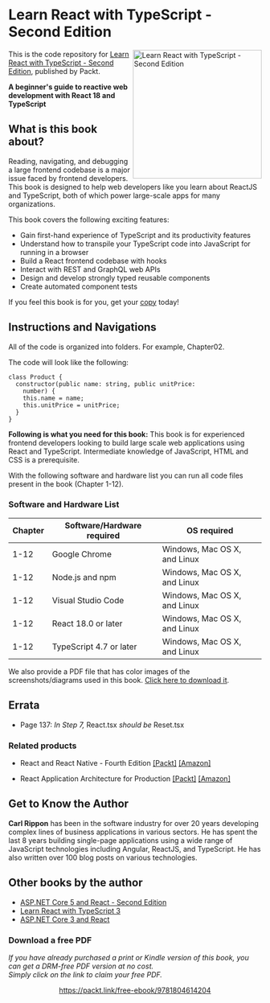 # Learn React with TypeScript - Second Edition

<a href="https://www.packtpub.com/product/learn-react-with-typescript-second-edition/9781804614204"><img src="https://static.packt-cdn.com/products/9781804614204/cover/smaller" alt="Learn React with TypeScript - Second Edition" height="256px" align="right"></a>

This is the code repository for [Learn React with TypeScript - Second Edition](https://www.packtpub.com/product/learn-react-with-typescript-second-edition/9781804614204), published by Packt.

**A beginner's guide to reactive web development with React 18 and TypeScript**

## What is this book about?
Reading, navigating, and debugging a large frontend codebase is a major issue faced by frontend developers. This book is designed to help web developers like you learn about ReactJS and TypeScript, both of which power large-scale apps for many organizations.

This book covers the following exciting features:
* Gain first-hand experience of TypeScript and its productivity features
* Understand how to transpile your TypeScript code into JavaScript for running in a browser
* Build a React frontend codebase with hooks
* Interact with REST and GraphQL web APIs
* Design and develop strongly typed reusable components
* Create automated component tests

If you feel this book is for you, get your [copy](https://www.amazon.com/Learn-React-TypeScript-Beginners-development/dp/1804614203/ref=tmm_pap_swatch_0?_encoding=UTF8&qid=&sr=) today!


## Instructions and Navigations
All of the code is organized into folders. For example, Chapter02.

The code will look like the following:
```
class Product {
  constructor(public name: string, public unitPrice:
    number) {
    this.name = name;
    this.unitPrice = unitPrice;
  }
}

```

**Following is what you need for this book:**
This book is for experienced frontend developers looking to build large scale web applications using React and TypeScript. Intermediate knowledge of JavaScript, HTML and CSS is a prerequisite.

With the following software and hardware list you can run all code files present in the book (Chapter 1-12).

### Software and Hardware List
| Chapter | Software/Hardware required | OS required |
| -------- | ------------------------------------ | ----------------------------------- |
| 1-12 | Google Chrome | Windows, Mac OS X, and Linux |
| 1-12 | Node.js and npm | Windows, Mac OS X, and Linux |
| 1-12 | Visual Studio Code | Windows, Mac OS X, and Linux |
| 1-12 | React 18.0 or later | Windows, Mac OS X, and Linux |
| 1-12 | TypeScript 4.7 or later | Windows, Mac OS X, and Linux |

We also provide a PDF file that has color images of the screenshots/diagrams used in this book. [Click here to download it](https://packt.link/5CvU5).

## Errata
* Page 137: _In Step 7,_ React.tsx _should be_ Reset.tsx

### Related products
* React and React Native - Fourth Edition [[Packt]](https://www.packtpub.com/product/react-and-react-native-fourth-edition/9781803231280) [[Amazon]](https://www.amazon.com/React-Native-cross-platform-JavaScript-applications/dp/1803231289)

* React Application Architecture for Production [[Packt]](https://www.packtpub.com/product/react-application-architecture-for-production/9781801070539) [[Amazon]](https://www.amazon.com/React-Application-Architecture-Production-enterprise-ready/dp/1801070539/ref=tmm_pap_swatch_0?_encoding=UTF8&qid=&sr=)


## Get to Know the Author

**Carl Rippon** 
has been in the software industry for over 20 years developing complex lines of business applications in various sectors. He has spent the last 8 years building single-page applications using a wide range of JavaScript technologies including Angular, ReactJS, and TypeScript. He has also written over 100 blog posts on various technologies.

## Other books by the author
* [ASP.NET Core 5 and React - Second Edition](https://www.packtpub.com/product/aspnet-core-5-and-react-second-edition/9781800206168)
* [Learn React with TypeScript 3](https://www.packtpub.com/product/learn-react-with-typescript-3/9781789610253?_ga=2.115218816.60521389.1675320509-1593508983.1675068804)
* [ASP.NET Core 3 and React](https://www.packtpub.com/product/aspnet-core-3-and-react/9781789950229)

### Download a free PDF

 <i>If you have already purchased a print or Kindle version of this book, you can get a DRM-free PDF version at no cost.<br>Simply click on the link to claim your free PDF.</i>
<p align="center"> <a href="https://packt.link/free-ebook/9781804614204">https://packt.link/free-ebook/9781804614204 </a> </p>
